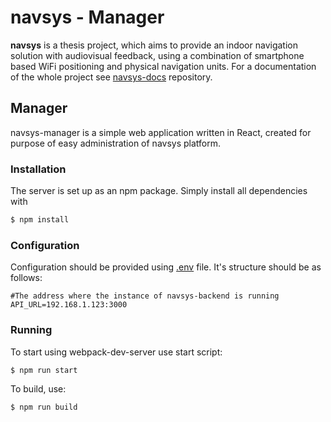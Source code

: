 # navsys - Manager

**navsys** is a thesis project, which aims to provide an indoor navigation solution with audiovisual feedback, 
using a combination of smartphone based WiFi positioning and physical navigation units. 
For a documentation of the whole project see [navsys-docs](https://github.com/yedlosh/navsys-docs) repository.

## Manager

navsys-manager is a simple web application written in React, created for purpose of easy administration of navsys platform.

### Installation

The server is set up as an npm package. Simply install all dependencies with
```bash
$ npm install
```

### Configuration
Configuration should be provided using [.env](https://github.com/motdotla/dotenv) file.
It's structure should be as follows:
```
#The address where the instance of navsys-backend is running
API_URL=192.168.1.123:3000
```

### Running
To start using webpack-dev-server use start script:
```bash
$ npm run start
```
To build, use:
```bash
$ npm run build
```
